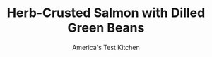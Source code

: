 ---
layout: ../../layouts/MarkdownPostLayout.astro
title: Herb-Crusted Salmon with Dilled Green Beans
author: America's Test Kitchen
pubDate: 2023-03-15
description: "This bright, fresh, easy salmon dinner is sure to please."
image_url: https://res.cloudinary.com/hksqkdlah/image/upload/ar_1:1,c_fill,dpr_2.0,f_auto,fl_lossy.progressive.strip_profile,g_faces:auto,q_auto:low,w_344/SFS_HerbCrustedSalmonDilledGreenBeans_23_ir4sby
tags: ["Main Courses","Fish & Seafood","Weeknight"]
calories: 2267
protein: 43
carbohydrates: 11
fats: 
fiber: 3
ingredients: ["1 pound, green beans, trimmed and cut into 2-inch lengths","1 teaspoon, table salt, divided, plus salt for cooking green beans","¼ cup, mayonnaise","2 tablespoons chopped, fresh dill","1 tablespoon, Dijon mustard","½ teaspoon, pepper","¼ cup, panko bread crumbs","1 teaspoon, minced fresh thyme","1 teaspoon, grated lemon zest plus 2 teaspoons juice, plus lemon wedges for serving","4 (6- to 8-ounce) skinless, center-cut salmon fillet, 1 to 1½ inches thick","6 , radishes, trimmed, halved, and sliced thin (1 cup)"]
serves: 4
time: "45 minutes"
instructions: ["Adjust oven rack to upper-middle position and heat oven to 450 degrees. Bring 2 quarts water to boil in large saucepan over high heat. Add green beans and 2 tablespoons salt; return to boil; and cook until green beans are bright green and tender, 5 to 8 minutes. Drain in colander and rinse under cold water until chilled. Drain well and pat dry with paper towels.","Meanwhile, combine mayonnaise, dill, mustard, and pepper in bowl; measure out and reserve 4 teaspoons mayonnaise mixture. Combine panko, thyme, and lemon zest in second bowl. Pat salmon dry with paper towels and sprinkle with ¾ teaspoon salt. Spread 1 teaspoon reserved mayonnaise mixture on top of each fillet. Sprinkle panko mixture evenly over top of each fillet, pressing to adhere. Arrange salmon on baking sheet. Roast until centers of fillets register 125 degrees, 10 to 15 minutes.","Stir lemon juice and remaining ¼ teaspoon salt into remaining mayonnaise mixture; add radishes and green beans and toss to combine. Serve salmon with dilled green beans and lemon wedges."]
nutrition: ["1005 mg Potassium","527 mg Phosphorus","76 mg Calcium","2 mg Iron","86 mg Magnesium","814 mg Sodium","1 mg Zinc","38 g Fat","18 mg Niacin (B3)","10 g Monounsaturated","14 g Polyunsaturated","24 mg Vitamin C","114 mg Cholesterol","7 g Saturated","3 g Fiber","93 µg Folate (food)","4 g Sugars","18 µg Vitamin K","248 g Water","11 g Carbs","93 µg Folate equivalent (total)","43 g Protein","7 mg Vitamin E","6 µg Vitamin B12","1 mg Vitamin B6","41 µg Vitamin A","566 kcal Energy","2267 calories"]
notes: "To ensure uniform cooking, we prefer to buy a whole 1½- to 2-pound center-cut salmon fillet and cut it into four equal pieces ourselves."
---